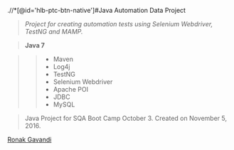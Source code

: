 .//*[@id='hlb-ptc-btn-native']#Java Automation Data Project

> *Project for creating automation tests using Selenium Webdriver, TestNG and MAMP.*

> **Java 7**

>> * Maven
>> * Log4j
>> * TestNG
>> * Selenium Webdriver
>> * Apache POI
>> * JDBC
>> * MySQL

> Java Project for SQA Boot Camp October 3. Created on November 5, 2016.

[Ronak Gavandi](https://github.com/ronakg11/)
